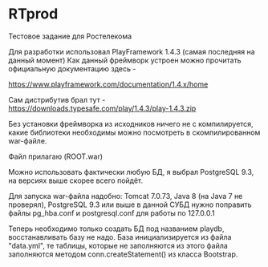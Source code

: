 # RTprod
Тестовое задание для Ростелекома 

Для разработки использовал PlayFramework 1.4.3 (самая последняя на данный момент)
Как данный фреймворк устроен можно прочитать официальную документацию здесь -

https://www.playframework.com/documentation/1.4.x/home

Сам дистрибутив брал тут - https://downloads.typesafe.com/play/1.4.3/play-1.4.3.zip

Без установки фреймворка из исходников ничего не с компилируется, какие библиотеки необходимы
можно посмотреть в скомпилированном war-файле.

Файл прилагаю (ROOT.war)

Можно использовать фактически любую БД, я выбрал PostgreSQL 9.3, на версиях выше скорее всего пойдёт.

Для запуска war-файла надобно: Tomcat 7.0.73, Java 8 (на Java 7 не проверял), PostgreSQL 9.3 или выше
в данной СУБД нужно поправить файлы pg_hba.conf и postgresql.conf для работы по 127.0.0.1

Теперь необходимо только создать БД под названием playdb, восстанавливать базу не надо. База инициализируется из файла "data.yml", те таблицы, которые не заполняются из этого файла заполняются методом conn.createStatement() из класса Bootstrap.


